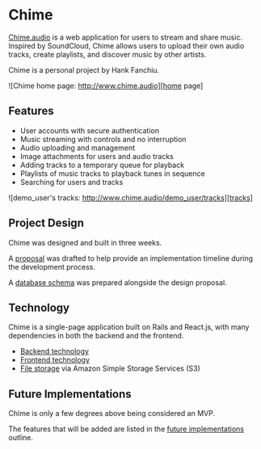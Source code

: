 # Chime

[Chime.audio][chime] is a web application for users to stream and share music. Inspired by SoundCloud, Chime allows users to upload their own audio tracks, create playlists, and discover music by other artists.

Chime is a personal project by Hank Fanchiu.

![Chime home page: http://www.chime.audio][home page]

## Features

- User accounts with secure authentication
- Music streaming with controls and no interruption
- Audio uploading and management
- Image attachments for users and audio tracks
- Adding tracks to a temporary queue for playback
- Playlists of music tracks to playback tunes in sequence
- Searching for users and tracks

![demo_user's tracks: http://www.chime.audio/demo_user/tracks][tracks]

## Project Design

Chime was designed and built in three weeks.

A [proposal][proposal] was drafted to help provide an implementation timeline during the development process.

A [database schema][schema] was prepared alongside the design proposal.

## Technology

Chime is a single-page application built on Rails and React.js, with many dependencies in both the backend and the frontend.

- [Backend technology][backend]
- [Frontend technology][frontend]
- [File storage][file storage] via Amazon Simple Storage Services (S3)

## Future Implementations

Chime is only a few degrees above being considered an MVP.

The features that will be added are listed in the [future implementations][future] outline.

[chime]: https://chime.audio
[home page]: ./docs/home_page.png "Chime home page"
[tracks]: ./docs/tracks.png "A user's tracks"
[proposal]: ./docs/proposal.md
[schema]: ./docs/schema.md
[backend]: ./docs/backend.md
[frontend]: ./docs/frontend.md
[file storage]: ./docs/file_storage.md
[future]: ./docs/future.md

